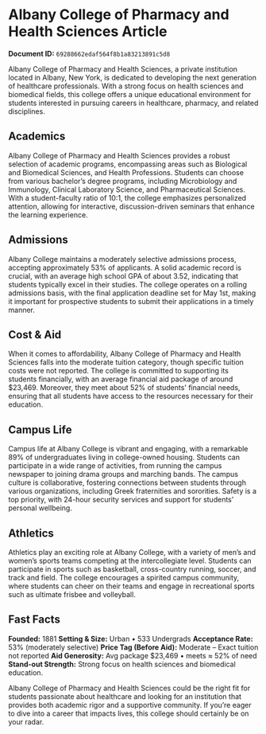 # Albany College of Pharmacy and Health Sciences Article

**Document ID:** `69288662edaf564f8b1a83213891c5d8`

Albany College of Pharmacy and Health Sciences, a private institution located in Albany, New York, is dedicated to developing the next generation of healthcare professionals. With a strong focus on health sciences and biomedical fields, this college offers a unique educational environment for students interested in pursuing careers in healthcare, pharmacy, and related disciplines.

## Academics
Albany College of Pharmacy and Health Sciences provides a robust selection of academic programs, encompassing areas such as Biological and Biomedical Sciences, and Health Professions. Students can choose from various bachelor’s degree programs, including Microbiology and Immunology, Clinical Laboratory Science, and Pharmaceutical Sciences. With a student-faculty ratio of 10:1, the college emphasizes personalized attention, allowing for interactive, discussion-driven seminars that enhance the learning experience.

## Admissions
Albany College maintains a moderately selective admissions process, accepting approximately 53% of applicants. A solid academic record is crucial, with an average high school GPA of about 3.52, indicating that students typically excel in their studies. The college operates on a rolling admissions basis, with the final application deadline set for May 1st, making it important for prospective students to submit their applications in a timely manner.

## Cost & Aid
When it comes to affordability, Albany College of Pharmacy and Health Sciences falls into the moderate tuition category, though specific tuition costs were not reported. The college is committed to supporting its students financially, with an average financial aid package of around $23,469. Moreover, they meet about 52% of students' financial needs, ensuring that all students have access to the resources necessary for their education.

## Campus Life
Campus life at Albany College is vibrant and engaging, with a remarkable 89% of undergraduates living in college-owned housing. Students can participate in a wide range of activities, from running the campus newspaper to joining drama groups and marching bands. The campus culture is collaborative, fostering connections between students through various organizations, including Greek fraternities and sororities. Safety is a top priority, with 24-hour security services and support for students’ personal wellbeing.

## Athletics
Athletics play an exciting role at Albany College, with a variety of men’s and women’s sports teams competing at the intercollegiate level. Students can participate in sports such as basketball, cross-country running, soccer, and track and field. The college encourages a spirited campus community, where students can cheer on their teams and engage in recreational sports such as ultimate frisbee and volleyball.

## Fast Facts
**Founded:** 1881
**Setting & Size:** Urban • 533 Undergrads
**Acceptance Rate:** 53% (moderately selective)
**Price Tag (Before Aid):** Moderate – Exact tuition not reported
**Aid Generosity:** Avg package $23,469 • meets ≈ 52% of need
**Stand-out Strength:** Strong focus on health sciences and biomedical education.

Albany College of Pharmacy and Health Sciences could be the right fit for students passionate about healthcare and looking for an institution that provides both academic rigor and a supportive community. If you’re eager to dive into a career that impacts lives, this college should certainly be on your radar.
